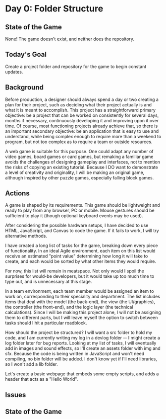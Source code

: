 # Day 0: Folder Structure

## State of the Game
None! The game doesn't exist, and neither does the repository.

## Today's Goal
Create a project folder and repository for the game to begin constant updates.

## Background
Before production, a designer should always spend a day or two creating a plan for their project, such as deciding what their project actually is and what it is meant to accomplish. This project has a straightforward primary objective: be a project that can be worked on consistently for several days, months if necessary, continuously developing it and improving upon it over time. Of course, most functioning projects already achieve that, so there is an important secondary objective: be an application that is easy to use and understand, while being complex enough to require more than a weekend to program, but not too complex as to require a team or outside resources.

A web game is suitable for this purpose. One could adapt any number of video games, board games or card games, but remaking a familiar game avoids the challenges of designing gameplay and interfaces, not to mention the risks of copying an existing tutorial. Because I DO want to demonstrate a level of creativity and originality, I will be making an original game, although inspired by other puzzle games, especially falling block games.

## Actions

A game is shaped by its requirements. This game should be lightweight and ready to play from any browser, PC or mobile. Mouse gestures should be sufficient to play it (though optional keyboard events may be used).

After considering the possible hardware setups, I have decided to use HTML, JavaScript, and Canvas to code the game. If it fails to work, I will try alternative methods.

I have created a long list of tasks for the game, breaking down every piece of functionality. In an ideal Agile environment, each item on this list would receive an estimated "point value" determining how long it will take to create, and each would be sorted by what other items they would require.

For now, this list will remain in meatspace. Not only would I spoil the surprises for would-be developers, but it would take up too much time to type out, and is unnecessary at this stage.

In a team environment, each team member would be assigned an item to work on, corresponding to their speciality and department. The list includes items that deal with the model (the back-end), the view (the UI/graphics), the controller (the front-end), and the logic layer (the technical calculations). Since I will be making this project alone, I will not be assigning them to different parts, but I will leave myself the option to switch between tasks should I hit a particular roadblock.

How should the project be structured? I will want a src folder to hold my code, and I am currently writing my log in a devlog folder -- I might create a log folder later for bug reports. Looking at my list of tasks, I will eventually add in images and sound effects, so I'll create an assets folder with img and sfx. Because the code is being written in JavaScript and won't need compiling, no bin folder will be added. I don't know yet if I'll need libraries, so I won't add a lib folder.

Let's create a basic webpage that embeds some empty scripts, and adds a header that acts as a "Hello World".

## Issues

## State of the Game